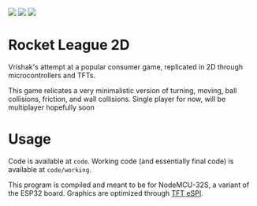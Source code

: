 ![](https://img.shields.io/badge/build-passing-green)
![](https://img.shields.io/badge/touched_grass-no-red)
![](https://img.shields.io/badge/gamemode-singeplayer-blue)

# Rocket League 2D

Vrishak's attempt at a popular consumer game, replicated in 2D through microcontrollers and TFTs.

This game relicates a very minimalistic version of turning, moving, ball collisions, friction, and wall collisions. Single player for now, will be multiplayer hopefully soon

# Usage

Code is available at `code`. Working code (and essentially final code) is available at `code/working`.

This program is compiled and meant to be for NodeMCU-32S, a variant of the ESP32 board. Graphics are optimized through [TFT eSPI](https://github.com/Bodmer/TFT_eSPI). 
